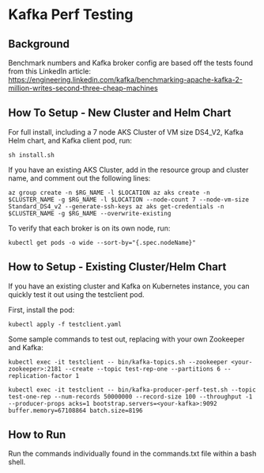 # Kafka Perf Testing

## Background

Benchmark numbers and Kafka broker config are based off the tests found from this LinkedIn article:
https://engineering.linkedin.com/kafka/benchmarking-apache-kafka-2-million-writes-second-three-cheap-machines

## How To Setup - New Cluster and Helm Chart

For full install, including a 7 node AKS Cluster of VM size DS4_V2, Kafka Helm chart, and Kafka client pod, run:

`sh install.sh`

If you have an existing AKS Cluster, add in the resource group and cluster name, and comment out the following lines:

`
az group create -n $RG_NAME -l $LOCATION
az aks create -n $CLUSTER_NAME -g $RG_NAME -l $LOCATION --node-count 7 --node-vm-size Standard_DS4_v2 --generate-ssh-keys
az aks get-credentials -n $CLUSTER_NAME -g $RG_NAME --overwrite-existing
`

To verify that each broker is on its own node, run:

`kubectl get pods -o wide --sort-by="{.spec.nodeName}"`

## How to Setup - Existing Cluster/Helm Chart

If you have an existing cluster and Kafka on Kubernetes instance, you can quickly test it out using the testclient pod.

First, install the pod:

`kubectl apply -f testclient.yaml`

Some sample commands to test out, replacing with your own Zookeeper and Kafka:

`kubectl exec -it testclient -- bin/kafka-topics.sh --zookeeper <your-zookeeper>:2181 --create --topic test-rep-one --partitions 6 --replication-factor 1`

`kubectl exec -it testclient -- bin/kafka-producer-perf-test.sh --topic test-one-rep --num-records 50000000 --record-size 100 --throughput -1 --producer-props acks=1 bootstrap.servers=<your-kafka>:9092 buffer.memory=67108864 batch.size=8196`



## How to Run

Run the commands individually found in the commands.txt file within a bash shell.


